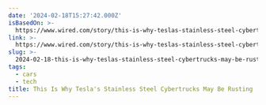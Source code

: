 ```yaml
---
date: '2024-02-18T15:27:42.000Z'
isBasedOn: >-
  https://www.wired.com/story/this-is-why-teslas-stainless-steel-cybertrucks-may-be-rusting/
link: >-
  https://www.wired.com/story/this-is-why-teslas-stainless-steel-cybertrucks-may-be-rusting/
slug: >-
  2024-02-18-this-is-why-teslas-stainless-steel-cybertrucks-may-be-rusting-or-wired
tags:
  - cars
  - tech
title: This Is Why Tesla's Stainless Steel Cybertrucks May Be Rusting | WIRED
---
```


